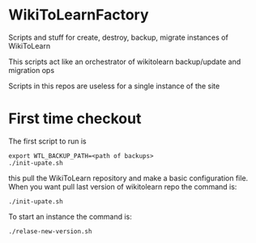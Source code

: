 # WikiToLearnFactory
Scripts and stuff for create, destroy, backup, migrate instances of WikiToLearn

This scripts act like an orchestrator of wikitolearn backup/update and migration ops

Scripts in this repos are useless for a single instance of the site


First time checkout
===================

The first script to run is

    export WTL_BACKUP_PATH=<path of backups>
    ./init-upate.sh
  
this pull the WikiToLearn repository and make a basic configuration file.
When you want pull last version of wikitolearn repo the command is:

    ./init-upate.sh
    
To start an instance the command is:

    ./relase-new-version.sh
